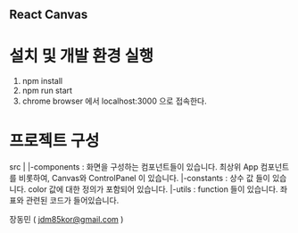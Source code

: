 ## React Canvas

# 설치 및 개발 환경 실행
1. npm install
2. npm run start
3. chrome browser 에서 localhost:3000 으로 접속한다.

# 프로젝트 구성
src
|
|-components : 화면을 구성하는 컴포넌트들이 있습니다. 최상위 App 컴포넌트를 비롯하여, Canvas와 ControlPanel 이 있습니다.
|-constants  : 상수 값 들이 있습니다. color 값에 대한 정의가 포함되어 있습니다.
|-utils      : function 들이 있습니다. 좌표와 관련된 코드가 들어있습니다.


장동민 ( jdm85kor@gmail.com )

